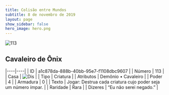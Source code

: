 ```yaml
---
title: Colisão entre Mundos
subtitle: 8 de novembro de 2019
layout: page
show_sidebar: false
hero_image: hero.png
---
```


![113](https://cdn.keyforgegame.com/media/card_front/pt/452_113_H728P3QFJ5H_pt.png)

## Cavaleiro de Ônix

|----|----|
| ID | a1c878da-888b-40bb-95e7-f1108dbc9607 |
| Número | 113 |
| Casa | ![Dis](https://archonarcana.com/images/thumb/e/e8/Dis.png/22px-Dis.png "Dis") |
| Tipo | Criatura |
| Atributos | Demônio • Cavaleiro |
| Poder | 4 |
| Armadura | 0 |
| Texto | Jogar: Destrua cada criatura cujo poder seja um número ímpar. |
| Raridade | Rara |
| Dizeres | “Eu não serei negado.” |
